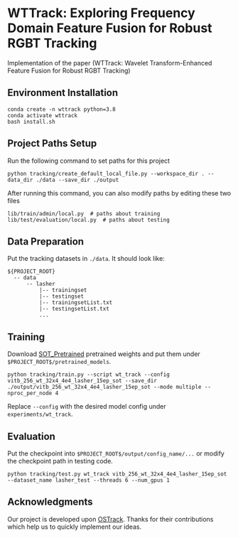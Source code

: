 # WTTrack:  Exploring Frequency Domain Feature Fusion for Robust RGBT Tracking

Implementation of the paper (WTTrack: Wavelet Transform-Enhanced Feature Fusion for Robust RGBT Tracking)
## Environment Installation
```
conda create -n wttrack python=3.8
conda activate wttrack
bash install.sh
```

## Project Paths Setup
Run the following command to set paths for this project
```
python tracking/create_default_local_file.py --workspace_dir . --data_dir ./data --save_dir ./output
```
After running this command, you can also modify paths by editing these two files
```
lib/train/admin/local.py  # paths about training
lib/test/evaluation/local.py  # paths about testing
```

## Data Preparation
Put the tracking datasets in `./data`. It should look like:
```
${PROJECT_ROOT}
  -- data
      -- lasher
          |-- trainingset
          |-- testingset
          |-- trainingsetList.txt
          |-- testingsetList.txt
          ...
```

## Training
Download [SOT_Pretrained]() pretrained weights and put them under `$PROJECT_ROOT$/pretrained_models`.

```
python tracking/train.py --script wt_track --config vitb_256_wt_32x4_4e4_lasher_15ep_sot --save_dir ./output/vitb_256_wt_32x4_4e4_lasher_15ep_sot --mode multiple --nproc_per_node 4
```


Replace `--config` with the desired model config under `experiments/wt_track`.

## Evaluation
Put the checkpoint into `$PROJECT_ROOT$/output/config_name/...` or modify the checkpoint path in testing code.

```
python tracking/test.py wt_track vitb_256_wt_32x4_4e4_lasher_15ep_sot --dataset_name lasher_test --threads 6 --num_gpus 1
```

## Acknowledgments
Our project is developed upon [OSTrack](https://github.com/botaoye/OSTrack). Thanks for their contributions which help us to quickly implement our ideas.



